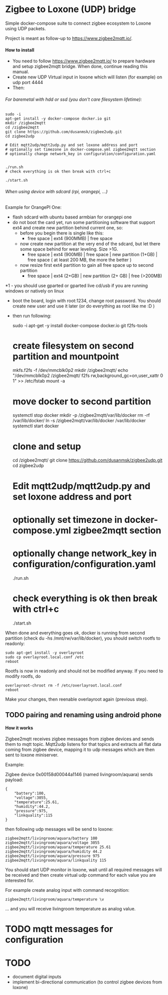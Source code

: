 # Zigbee to Loxone (UDP) bridge

Simple docker-compose suite to connect zigbee ecosystem to Loxone using UDP packets. 

Project is meant as follow-up to https://www.zigbee2mqtt.io/.

#### How to install

- You need to follow https://www.zigbee2mqtt.io/ to prepare hardware and setup zigbee2mqtt bridge. When done, continue reading this manual.
- Create new UDP Virtual input in loxone which will listen (for example) on udp port 4444
- Then:


###### For baremetal with hdd or ssd (you don't care filesystem lifetime):

    sudo -i
    apt-get install -y docker-compose docker.io git
    mkdir /zigbee2mqtt
    cd /zigbee2mqtt
    git clone https://github.com/dusanmsk/zigbee2udp.git
    cd zigbee2udp
    
    # Edit mqtt2udp/mqtt2udp.py and set loxone address and port
    # optionally set timezone in docker-compose.yml zigbee2mqtt section
    # optionally change network_key in configuration/configuration.yaml

        
    ./run.sh
    # check everything is ok then break with ctrl+c
    
    ./start.sh
        
    
###### When using device with sdcard (rpi, orangepi, ...)

Example for OrangePI One:

- flash sdcard with ubuntu based armbian for orangepi one
- do not boot the card yet, run some partitioning software that support ext4 and create new partition behind current one, so:
    - before you begin there is single like this:
        - free space | ext4 (900MMB) | free space
    - now create new partition at the very end of the sdcard, but let there some space behind for wear leveling. Size >1G.
        - free space | ext4 (900MB) | free space | new partition (1+GB) | free space ( at least 200 MB, the more the better )
    - now resize first ext4 partition to gain all free space up to second partition
        - free space | ext4 (2+GB) | new partition (2+ GB) | free (>200MB)
        
*1 - you should use gparted or gparted live cd/usb if you are running windows or natively on linux

- boot the board, login with root:1234, change root password. You should create new user and use it later (or do everything as root like me :D )
- then run following:


    sudo -i
    apt-get -y install docker-compose docker.io git f2fs-tools
    
    # create filesystem on second partition and mountpoint
    mkfs.f2fs -f /dev/mmcblk0p2
    mkdir /zigbee2mqtt/
    echo "/dev/mmcblk0p2   /zigbee2mqtt/   f2fs rw,background_gc=on,user_xattr 0 1" >> /etc/fstab
    mount -a
    
    # move docker to second partition
    systemctl stop docker
    mkdir -p /zigbee2mqtt/var/lib/docker
    rm -rf /var/lib/docker/
    ln -s /zigbee2mqtt/var/lib/docker /var/lib/docker
    systemctl start docker

    # clone and setup    
    cd /zigbee2mqtt/
    git clone https://github.com/dusanmsk/zigbee2udp.git
    cd zigbee2udp
    
    # Edit mqtt2udp/mqtt2udp.py and set loxone address and port
    # optionally set timezone in docker-compose.yml zigbee2mqtt section
    # optionally change network_key in configuration/configuration.yaml
        
    ./run.sh
    # check everything is ok then break with ctrl+c
    
    ./start.sh


When done and everything goes ok, docker is running from second partition (check du -hs /mnt/rw/var/lib/docker), you
should switch rootfs to readonly:

    sudo apt-get install -y overlayroot    
    sudo cp overlayroot.local.conf /etc
    reboot
    
Rootfs is now in readonly and should not be modified anyway. If you need to modify rootfs, do

    overlayroot-chroot rm -f /etc/overlayroot.local.conf
    reboot
    
Make your changes, then reenable overlayroot again (previous step).    

## TODO pairing and renaming using android phone


#### How it works

Zigbee2mqtt receives zigbee messages from zigbee devices and sends them to mqtt topic.
Mqtt2udp listens for that topics and extracts all flat data coming from zigbee device,
mapping it to udp messages which are then sent to loxone miniserver.

Example:

Zigbee device 0x00158d00044a1146 (named livingroom/aquara) sends payload:

    {
        "battery":100,
        "voltage":3055,
        "temperature":25.61,
        "humidity":44.2,
        "pressure":975,
        "linkquality":115
    } 

then following udp messages will be send to loxone:

    zigbee2mqtt/livingroom/aquara/battery 100
    zigbee2mqtt/livingroom/aquara/voltage 3055
    zigbee2mqtt/livingroom/aquara/temperature 25.61
    zigbee2mqtt/livingroom/aquara/humidity 44.2
    zigbee2mqtt/livingroom/aquara/pressure 975
    zigbee2mqtt/livingroom/aquara/linkquality 115
    
You should start UDP monitor in loxone, wait until all required messages will be received
and then create virtual udp command for each value you are interested for.

For example create analog input with command recognition:

    zigbee2mqtt/livingroom/aquara/temperature \v
   
... and you will receive livingroom temperature as analog value.

# TODO mqtt messages for configuration

# TODO

- document digital inputs
- implement bi-directional communication (to control zigbee devices from loxone)
